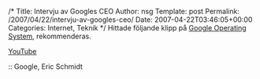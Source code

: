 /*
 Title: Intervju av Googles CEO
 Author: nsg
 Template: post
 Permalink: /2007/04/22/intervju-av-googles-ceo/
 Date: 2007-04-22T03:46:05+00:00
 Categories: Internet, Teknik
*/
Hittade följande klipp på [Google Operating System][1], rekommenderas.

  
[YouTube][2]

:: Google, Eric Schmidt

<small></small>

 [1]: http://googlesystem.blogspot.com/2007/04/eric-schmidt-interviewed-by-john.html
 [2]: http://www.youtube.com/watch?v=dxzDU3tTzGA